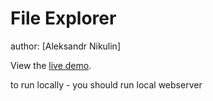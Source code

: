 File Explorer
====================

author: [Aleksandr Nikulin]

View the [live demo](http://nikulinsanya.pp.ua).

to run locally - you should run local webserver
